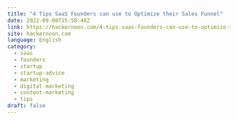 ```yaml
---
title: "4 Tips SaaS Founders can use to Optimize their Sales Funnel"
date: 2022-09-08T15:58:48Z
link: https://hackernoon.com/4-tips-saas-founders-can-use-to-optimize-their-sales-funnel?source=rss&utm_medium=RSS&utm_source=news.12bit.vn
site: hackernoon.com
language: English
category:
  - saas
  - founders
  - startup
  - startup-advice
  - marketing
  - digital-marketing
  - content-marketing
  - tips
draft: false
---
```

